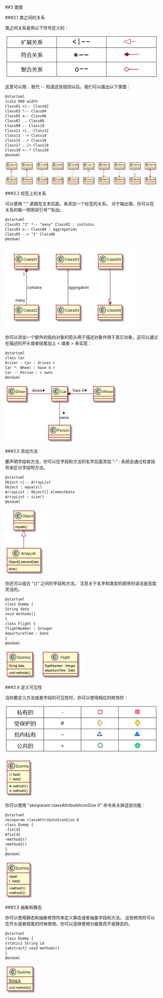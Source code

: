 ##3 类图

###3.1 类之间的关系

类之间关系是用以下符号定义的：

![3.1_01](image/3.01_01.jpg)

这里可以用 .. 取代 --
知道这些规则以后，我们可以画出以下类图：

	@startuml
	scale 800 width
	Class01 <|-- Class02
	Class03 *-- Class04
	Class05 o-- Class06
	Class07 .. Class08
	Class09 -- Class10
	Class11 <|.. Class12
	Class13 --> Class14
	Class15 ..> Class16
	Class17 ..|> Class18
	Class19 <--* Class20
	@enduml

![3.01_02](image/3.01_02.jpg)

###3.2 标签上的关系

可以使用 ":" 紧跟在文本后面，来添加一个标签的关系。
对于输出值，你可以在关系的每一侧用双引号“”标出。

    @startuml
    Class01 "1" *-- "many" Class02 : contains
    Class03 o-- Class04 : aggregation
    Class05 --> "1" Class06
    @enduml

![3.02_01](image/3.02_01.jpg)

你可以添加一个额外的指向对象的箭头用于描述对象作用于其它对象，这可以通过在描述的开头或者结尾加上 < 或者 > 来实现：

    @startuml
    class Car
    Driver - Car : drives >
    Car *- Wheel : have 4 >
    Car -- Person : < owns
    @enduml

![3.02_02](image/3.02_02.jpg)

###3.3 添加方法

要声明字段和方法，你可以在字段和方法的名字后面添加 ":" :
系统会通过检查括号来区分字段呵方法。

    @startuml
    Object <|-- ArrayList
    Object : equals()
    ArrayList : Object[] elementData
    ArrayList : size()
    @enduml

![3.03_01](image/3.03_01.jpg)

你还可以组合 "{}" 之间的字段和方法。
注意关于名字和类型的顺序的语法是高度灵活的。

    @startuml
    class Dummy {
    String data
    void methods()
    }
    class Flight {
    flightNumber : Integer
    departureTime : Date
    }
    @enduml

![3.03_02](image/3.03_02.jpg)

###3.4 定义可见性

当你要定义方法或者字段的可见性时，你可以使用相应的修饰符：

![3.04_01](image/3.04_01.jpg)

![3.04_02](image/3.04_02.jpg)

你可以使用 "skinparam classAttributeIconSize 0" 命令来关掉这些功能：

    @startuml
    skinparam classAttributeIconSize 0
    class Dummy {
    -field1
    #field2
    ~method1()
    +method2()
    }
    @enduml

![3.04_03](image/3.04_03.jpg)

###3.5 抽象和静态

你可以使用静态和抽象修饰符来定义静态或者抽象字段和方法。
这些修饰符可以在开头或者结尾的时候使用。你可以选择使用分器类而不是静态的。

    @startuml
    class Dummy {
    {static} String id
    {abstract} void methods()
    }
    @enduml

![3.05_01](image/3.05_01.jpg)












